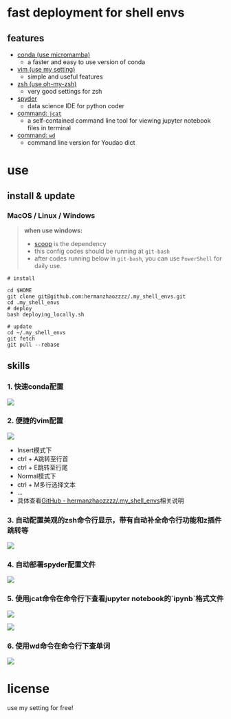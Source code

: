 # fast deployment for shell envs
## features
- [conda (use micromamba)](https://github.com/mamba-org/mamba)
	- a faster and easy to use version of conda
- [vim (use my setting)](https://github.com/hermanzhaozzzz/vim-for-coding)
	- simple and useful features
- [zsh (use oh-my-zsh)](https://github.com/ohmyzsh/ohmyzsh)
	- very good settings for zsh
- [spyder](https://github.com/spyder-ide/spyder)
	- data science IDE for python coder
- [command: `jcat`](https://github.com/zhifanzhu/jcat)
	- a self-contained command line tool for viewing jupyter notebook files in terminal
- [command: `wd`](https://github.com/ChestnutHeng/Wudao-dict)
	- command line version for Youdao dict


# use
## install \& update
### MacOS / Linux / Windows
> **when use windows:**
> - [scoop](https://scoop.sh/) is the dependency
> - this config codes should be running at `git-bash`
> - after codes running below in `git-bash`, you can use `PowerShell` for daily use.

```shell
# install

cd $HOME
git clone git@github.com:hermanzhaozzzz/.my_shell_envs.git
cd .my_shell_envs
# deploy
bash deploying_locally.sh

# update
cd ~/.my_shell_envs
git fetch
git pull --rebase
```
## skills

### 1\. 快速conda配置

![](https://pic3.zhimg.com/v2-9b990548c624931878c88dbc65154bea_b.jpg)

### 2\. 便捷的vim配置

![](https://pic4.zhimg.com/v2-9587f7dca82dc9b6e700b661e96207db_b.jpg)

*   Insert模式下
*   ctrl + A跳转至行首
*   ctrl + E跳转至行尾
*   Normal模式下
*   ctrl + M多行选择文本
*   ...
*   具体查看[GitHub - hermanzhaozzzz/.my\_shell\_envs](https://link.zhihu.com/?target=https%3A//github.com/hermanzhaozzzz/.my_shell_envs)相关说明  
    

  

### 3\. 自动配置美观的zsh命令行显示，带有自动补全命令行功能和z插件跳转等

![](https://pic2.zhimg.com/v2-1d5b7cade272ec46c293bf80353d36e5_b.jpg)

### 4\. 自动部署spyder配置文件

![](https://pic2.zhimg.com/v2-1d477136ea9fbc3e42295d153924b6fd_b.jpg)

### 5\. 使用jcat命令在命令行下查看jupyter notebook的\`ipynb\`格式文件

![](https://pic1.zhimg.com/v2-cc31145bcbe6d57e78dbf90db7b78f10_b.jpg)

![](https://pic4.zhimg.com/v2-42f94f107405490e83cef241d413ca97_b.jpg)

### 6\. 使用wd命令在命令行下查单词

![](https://pic1.zhimg.com/v2-4941f3b7b7c83780d50bcfb36b6dbad8_b.jpg)

# license
use my setting for free!